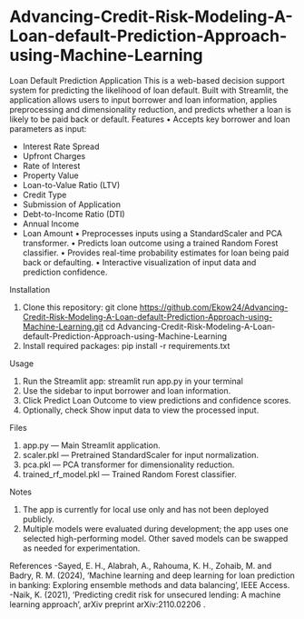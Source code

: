 # Advancing-Credit-Risk-Modeling-A-Loan-default-Prediction-Approach-using-Machine-Learning

Loan Default Prediction Application
This is a web-based decision support system for predicting the likelihood of loan default. Built with Streamlit, the application allows users to input borrower and loan information, applies preprocessing and dimensionality reduction, and predicts whether a loan is likely to be paid back or default.
Features
•	Accepts key borrower and loan parameters as input:
-	Interest Rate Spread
-	Upfront Charges
-	Rate of Interest
-	Property Value
-	Loan-to-Value Ratio (LTV)
-	Credit Type
-	Submission of Application
-	Debt-to-Income Ratio (DTI)
-	Annual Income
-	Loan Amount
•	Preprocesses inputs using a StandardScaler and PCA transformer.
•	Predicts loan outcome using a trained Random Forest classifier.
•	Provides real-time probability estimates for loan being paid back or defaulting.
•	Interactive visualization of input data and prediction confidence.

Installation
1.	Clone this repository:
git clone https://github.com/Ekow24/Advancing-Credit-Risk-Modeling-A-Loan-default-Prediction-Approach-using-Machine-Learning.git
cd Advancing-Credit-Risk-Modeling-A-Loan-default-Prediction-Approach-using-Machine-Learning
2.	Install required packages:
pip install -r requirements.txt

Usage
1.	Run the Streamlit app:
streamlit run app.py in your terminal
2.	Use the sidebar to input borrower and loan information.
3.	Click Predict Loan Outcome to view predictions and confidence scores.
4.	Optionally, check Show input data to view the processed input.

Files
1. app.py — Main Streamlit application.
2. scaler.pkl — Pretrained StandardScaler for input normalization.
3. pca.pkl — PCA transformer for dimensionality reduction.
4. trained_rf_model.pkl — Trained Random Forest classifier.

Notes
1. The app is currently for local use only and has not been deployed publicly.
2. Multiple models were evaluated during development; the app uses one selected high-performing model. Other saved models can be swapped as needed for experimentation.

References
-Sayed, E. H., Alabrah, A., Rahouma, K. H., Zohaib, M. and Badry, R. M. (2024), ‘Machine learning and deep learning for loan prediction in banking: Exploring ensemble methods and data balancing’, IEEE Access.
-Naik, K. (2021), ‘Predicting credit risk for unsecured lending: A machine learning approach’, arXiv preprint arXiv:2110.02206 .
